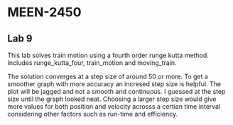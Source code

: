 # MEEN-2450

## Lab 9

This lab solves train motion using a fourth order runge kutta method. Includes runge_kutta_four, train_motion and moving_train. 

The solution converges at a step size of around 50 or more. To get a smoother graph with more accuracy an incresed step size is helpful. The plot will be jagged and not a smooth and continuous. I guessed at the step size until the graph looked neat. Choosing a larger step size would give more values for both position and velocity acrosss a certian time interval considering other factors such as run-time and efficiency. 
